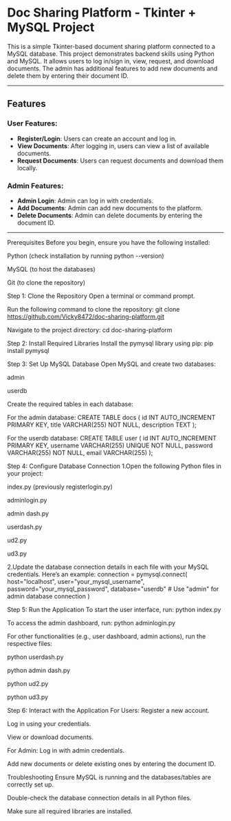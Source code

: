 # Doc Sharing Platform - Tkinter + MySQL Project

This is a simple Tkinter-based document sharing platform connected to a MySQL database. This project demonstrates backend skills using Python and MySQL. It allows users to log in/sign in, view, request, and download documents. The admin has additional features to add new documents and delete them by entering their document ID.

---

## Features

### User Features:
- **Register/Login**: Users can create an account and log in.
- **View Documents**: After logging in, users can view a list of available documents.
- **Request Documents**: Users can request documents and download them locally.

### Admin Features:
- **Admin Login**: Admin can log in with credentials.
- **Add Documents**: Admin can add new documents to the platform.
- **Delete Documents**: Admin can delete documents by entering the document ID.

---

Prerequisites
Before you begin, ensure you have the following installed:

Python (check installation by running python --version)

MySQL (to host the databases)

Git (to clone the repository)

Step 1: Clone the Repository
Open a terminal or command prompt.

Run the following command to clone the repository:
git clone https://github.com/Vicky8472/doc-sharing-platform.git

Navigate to the project directory:
cd doc-sharing-platform

Step 2: Install Required Libraries
Install the pymysql library using pip:
pip install pymysql

Step 3: Set Up MySQL Database
Open MySQL and create two databases:

admin

userdb

Create the required tables in each database:

For the admin database:
   CREATE TABLE docs (
    id INT AUTO_INCREMENT PRIMARY KEY,
    title VARCHAR(255) NOT NULL,
    description TEXT
);

For the userdb database:
   CREATE TABLE user (
    id INT AUTO_INCREMENT PRIMARY KEY,
    username VARCHAR(255) UNIQUE NOT NULL,
    password VARCHAR(255) NOT NULL,
    email VARCHAR(255)
);

Step 4: Configure Database Connection
1.Open the following Python files in your project:

index.py (previously registerlogin.py)

adminlogin.py

admin dash.py

userdash.py

ud2.py

ud3.py

2.Update the database connection details in each file with your MySQL credentials. Here’s an example:
 connection = pymysql.connect(
    host="localhost",
    user="your_mysql_username",
    password="your_mysql_password",
    database="userdb"  # Use "admin" for admin database connection
)

Step 5: Run the Application
To start the user interface, run:
python index.py

To access the admin dashboard, run:
python adminlogin.py

For other functionalities (e.g., user dashboard, admin actions), run the respective files:

python userdash.py

python admin dash.py

python ud2.py

python ud3.py

Step 6: Interact with the Application
For Users:
Register a new account.

Log in using your credentials.

View or download documents.

For Admin:
Log in with admin credentials.

Add new documents or delete existing ones by entering the document ID.

Troubleshooting
Ensure MySQL is running and the databases/tables are correctly set up.

Double-check the database connection details in all Python files.

Make sure all required libraries are installed.




